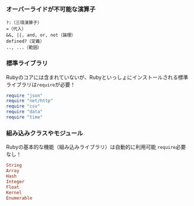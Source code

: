 ### オーバーライドが不可能な演算子
```
?:（三項演算子）
=（代入）
&&, ||, and, or, not（論理）
defined?（定義） 
.., ...（範囲）
```

### 標準ライブラリ
Rubyのコアには含まれていないが、Rubyといっしょにインストールされる標準ライブラリは`require`が必要！
```ruby
require "json"
require "net/http"
require "csv"
require "data"
require "time"
```

### 組み込みクラスやモジュール
Rubyの基本的な機能（組み込みライブラリ）は自動的に利用可能
`require`必要なし！
```ruby
String
Array
Hash
Integer
Float
Kernel
Enumerable
```

### 